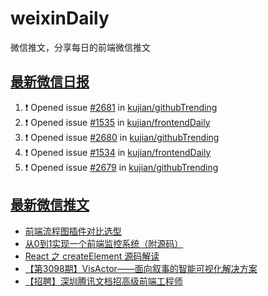 # weixinDaily
微信推文，分享每日的前端微信推文

## [最新微信日报](https://github.com/kujian/weixinDaily/issues)

<!--START_SECTION:activity-->
1. ❗ Opened issue [#2681](https://github.com/kujian/githubTrending/issues/2681) in [kujian/githubTrending](https://github.com/kujian/githubTrending)
2. ❗ Opened issue [#1535](https://github.com/kujian/frontendDaily/issues/1535) in [kujian/frontendDaily](https://github.com/kujian/frontendDaily)
3. ❗ Opened issue [#2680](https://github.com/kujian/githubTrending/issues/2680) in [kujian/githubTrending](https://github.com/kujian/githubTrending)
4. ❗ Opened issue [#1534](https://github.com/kujian/frontendDaily/issues/1534) in [kujian/frontendDaily](https://github.com/kujian/frontendDaily)
5. ❗ Opened issue [#2679](https://github.com/kujian/githubTrending/issues/2679) in [kujian/githubTrending](https://github.com/kujian/githubTrending)
<!--END_SECTION:activity-->


## [最新微信推文](https://weixin.qdkfweb.cn/)

<!-- BLOG-POST-LIST:START -->
- [前端流程图插件对比选型](https://weixin.qdkfweb.cn/37837.html)
- [从0到1实现一个前端监控系统（附源码）](https://weixin.qdkfweb.cn/37838.html)
- [React 之 createElement 源码解读](https://weixin.qdkfweb.cn/37847.html)
- [【第3098期】VisActor——面向叙事的智能可视化解决方案](https://weixin.qdkfweb.cn/37841.html)
- [【招聘】深圳腾讯文档招高级前端工程师](https://weixin.qdkfweb.cn/37842.html)
<!-- BLOG-POST-LIST:END -->